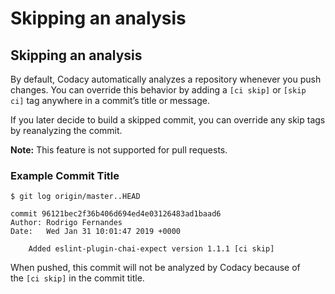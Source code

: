 # Skipping an analysis

## Skipping an analysis

By default, Codacy automatically analyzes a repository whenever you push changes. You can override this behavior by adding a `[ci skip]` or `[skip ci]` tag anywhere in a commit’s title or message.

If you later decide to build a skipped commit, you can override any skip tags by reanalyzing the commit.

**Note:** This feature is not supported for pull requests.

### Example Commit Title

    $ git log origin/master..HEAD

    commit 96121bec2f36b406d694ed4e03126483ad1baad6
    Author: Rodrigo Fernandes
    Date:   Wed Jan 31 10:01:47 2019 +0000

        Added eslint-plugin-chai-expect version 1.1.1 [ci skip]

When pushed, this commit will not be analyzed by Codacy because of the `[ci skip]` in the commit title.
